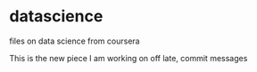 datascience
===========

files on data science from coursera

This is the new piece I am working on off late, commit messages 
